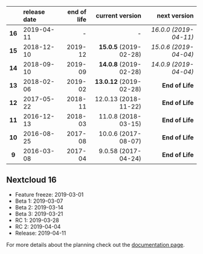 

|        | release date      | end of life      | current version          | next version
|:------:|:------------------|-----------------:|-------------------------:|---------------------------:
| **16** | 2019-04-11        | *-*              | *-*                      | *16.0.0 (2019-04-11)*
| **15** | 2018-12-10        | 2019-12          | **15.0.5** (2019-02-28)  | *15.0.6 (2019-04-04)*
| **14** | 2018-09-10        | 2019-09          | **14.0.8** (2019-02-28)  | *14.0.9 (2019-04-04)*
| **13** | 2018-02-06        | 2019-02          | **13.0.12** (2019-02-28) | **End of Life**
| **12** | 2017-05-22        | 2018-11          | 12.0.13 (2018-11-22)     | **End of Life**
| **11** | 2016-12-13        | 2018-03          | 11.0.8 (2018-03-15)      | **End of Life**
| **10** | 2016-08-25        | 2017-08          | 10.0.6 (2017-08-07)      | **End of Life**
|  **9** | 2016-03-08        | 2017-04          | 9.0.58 (2017-04-24)      | **End of Life**
 
## Nextcloud 16

* Feature freeze: 2019-03-01
* Beta 1: 2019-03-07
* Beta 2: 2019-03-14
* Beta 3: 2019-03-21
* RC 1: 2019-03-28
* RC 2: 2019-04-04
* Release: 2019-04-11


For more details about the planning check out the [documentation page](https://docs.nextcloud.com/server/stable/admin_manual/release_schedule.html).
